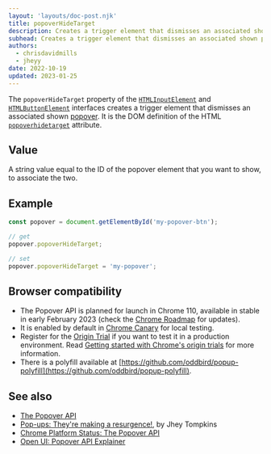 ```yaml
---
layout: 'layouts/doc-post.njk'
title: popoverHideTarget
description: Creates a trigger element that dismisses an associated shown popover.
subhead: Creates a trigger element that dismisses an associated shown popover.
authors:
  - chrisdavidmills
  - jheyy
date: 2022-10-19
updated: 2023-01-25
---
```


The `popoverHideTarget` property of the [`HTMLInputElement`](https://developer.mozilla.org/docs/Web/API/HTMLInputElement) and [`HTMLButtonElement`](https://developer.mozilla.org/docs/Web/API/HTMLButtonElement) interfaces creates a trigger element that dismisses an associated shown [popover](/docs/web-platform/popover-api/). It is the DOM definition of the HTML [`popoverhidetarget`](/docs/web-platform/popover-api/popoverhidetarget-attribute) attribute.

## Value

A string value equal to the ID of the popover element that you want to show, to associate the two.

## Example

```js
const popover = document.getElementById('my-popover-btn');

// get
popover.popoverHideTarget;

// set
popover.popoverHideTarget = 'my-popover';
```

## Browser compatibility

* The Popover API is planned for launch in Chrome 110, available in stable in early February 2023 (check the [Chrome Roadmap](https://chromestatus.com/roadmap) for updates).
* It is enabled by default in [Chrome Canary](https://www.google.com/chrome/canary/) for local testing.  
* Register for the [Origin Trial](/origintrials/#/view_trial/4500221927649968129) if you want to test it in a production environment. Read [Getting started with Chrome's origin trials](/docs/web-platform/origin-trials/) for more information.
* There is a polyfill available at [https://github.com/oddbird/popup-polyfill](https://github.com/oddbird/popup-polyfill).

## See also

* [The Popover API](/docs/web-platform/popover-api/)
* [Pop-ups: They're making a resurgence!](/blog/pop-ups-theyre-making-a-resurgence/), by Jhey Tompkins
* [Chrome Platform Status: The Popover API](https://chromestatus.com/feature/5463833265045504) 
* [Open UI: Popover API Explainer](https://open-ui.org/components/popover.research.explainer)